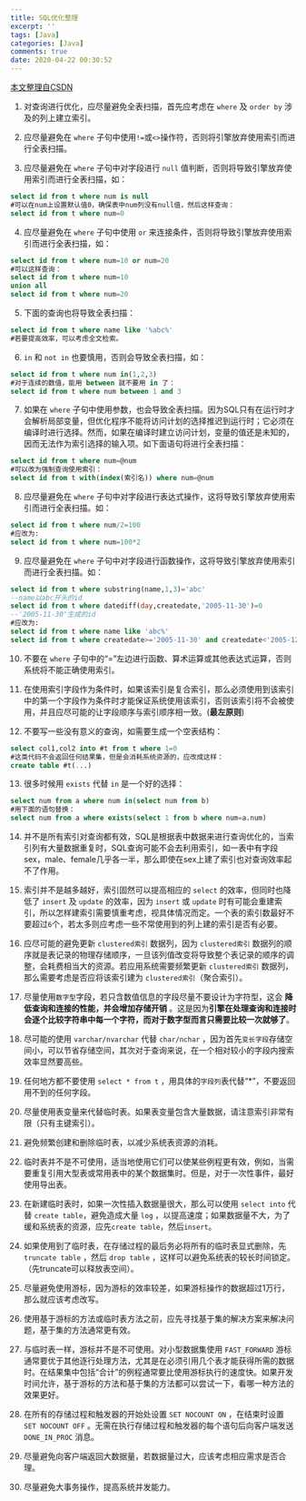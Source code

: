 ```yaml
---
title: SQL优化整理
excerpt: ''
tags: [Java]
categories: [Java]
comments: true
date: 2020-04-22 00:30:52
---
```


[本文整理自CSDN](https://blog.csdn.net/jie_liang/article/details/77340905)


1. 对查询进行优化，应尽量避免全表扫描，首先应考虑在 `where` 及 `order by` 涉及的列上建立索引。

2. 应尽量避免在 `where` 子句中使用`!=`或`<>`操作符，否则将引擎放弃使用索引而进行全表扫描。

3. 应尽量避免在 `where` 子句中对字段进行 `null` 值判断，否则将导致引擎放弃使用索引而进行全表扫描，如：
```sql
select id from t where num is null
#可以在num上设置默认值0，确保表中num列没有null值，然后这样查询：
select id from t where num=0
```
4. 应尽量避免在 `where` 子句中使用 `or` 来连接条件，否则将导致引擎放弃使用索引而进行全表扫描，如：

```sql
select id from t where num=10 or num=20
#可以这样查询：
select id from t where num=10
union all
select id from t where num=20
```

5. 下面的查询也将导致全表扫描：

```sql
select id from t where name like '%abc%'
#若要提高效率，可以考虑全文检索。
```

6. `in` 和 `not in` 也要慎用，否则会导致全表扫描，如：

```sql
select id from t where num in(1,2,3)
#对于连续的数值，能用 between 就不要用 in 了：
select id from t where num between 1 and 3
```

7. 如果在 `where` 子句中使用参数，也会导致全表扫描。因为SQL只有在运行时才会解析局部变量，但优化程序不能将访问计划的选择推迟到运行时；它必须在编译时进行选择。然而，如果在编译时建立访问计划，变量的值还是未知的，因而无法作为索引选择的输入项。如下面语句将进行全表扫描：

```sql
select id from t where num=@num
#可以改为强制查询使用索引：
select id from t with(index(索引名)) where num=@num
```

8. 应尽量避免在 `where` 子句中对字段进行表达式操作，这将导致引擎放弃使用索引而进行全表扫描。如：

```sql
select id from t where num/2=100
#应改为:
select id from t where num=100*2
```

9. 应尽量避免在 `where` 子句中对字段进行函数操作，这将导致引擎放弃使用索引而进行全表扫描。如：

```sql
select id from t where substring(name,1,3)='abc'
--name以abc开头的id
select id from t where datediff(day,createdate,'2005-11-30')=0
--'2005-11-30'生成的id
#应改为:
select id from t where name like 'abc%'
select id from t where createdate>='2005-11-30' and createdate<'2005-12-1'
```

10. 不要在 `where` 子句中的“=”左边进行函数、算术运算或其他表达式运算，否则系统将不能正确使用索引。

11. 在使用索引字段作为条件时，如果该索引是复合索引，那么必须使用到该索引中的第一个字段作为条件时才能保证系统使用该索引，否则该索引将不会被使用，并且应尽可能的让字段顺序与索引顺序相一致。(**最左原则**)

12. 不要写一些没有意义的查询，如需要生成一个空表结构：

```sql
select col1,col2 into #t from t where 1=0
#这类代码不会返回任何结果集，但是会消耗系统资源的，应改成这样：
create table #t(...)
```

13. 很多时候用 `exists` 代替 `in` 是一个好的选择：

```sql
select num from a where num in(select num from b)
#用下面的语句替换：
select num from a where exists(select 1 from b where num=a.num)
```

14. 并不是所有索引对查询都有效，SQL是根据表中数据来进行查询优化的，当索引列有大量数据重复时，SQL查询可能不会去利用索引，如一表中有字段sex，male、female几乎各一半，那么即使在sex上建了索引也对查询效率起不了作用。

15. 索引并不是越多越好，索引固然可以提高相应的 `select` 的效率，但同时也降低了 `insert` 及 `update` 的效率，因为 `insert` 或 `update` 时有可能会重建索引，所以怎样建索引需要慎重考虑，视具体情况而定。一个表的索引数最好不要超过`6`个，若太多则应考虑一些不常使用到的列上建的索引是否有必要。

16. 应尽可能的避免更新 `clustered索引` 数据列，因为 `clustered索引` 数据列的顺序就是表记录的物理存储顺序，一旦该列值改变将导致整个表记录的顺序的调整，会耗费相当大的资源。若应用系统需要频繁更新 `clustered索引` 数据列，那么需要考虑是否应将该索引建为 `clustered索引`（聚合索引）。

17. 尽量使用`数字型`字段，若只含数值信息的字段尽量不要设计为字符型，这会 **降低查询和连接的性能，并会增加存储开销** 。这是因为**引擎在处理查询和连接时会逐个比较字符串中每一个字符，而对于数字型而言只需要比较一次就够了**。

18. 尽可能的使用 `varchar/nvarchar` 代替 `char/nchar` ，因为首先`变长字段`存储空间小，可以节省存储空间，其次对于查询来说，在一个相对较小的字段内搜索效率显然要高些。

19. 任何地方都不要使用 `select * from t` ，用具体的`字段列`表代替“*”，不要返回用不到的任何字段。

20. 尽量使用表变量来代替临时表。如果表变量包含大量数据，请注意索引非常有限（只有主键索引）。

21. 避免频繁创建和删除临时表，以减少系统表资源的消耗。

22. 临时表并不是不可使用，适当地使用它们可以使某些例程更有效，例如，当需要重复引用大型表或常用表中的某个数据集时。但是，对于一次性事件，最好使用导出表。

23. 在新建临时表时，如果一次性插入数据量很大，那么可以使用 `select into` 代替 `create table`，避免造成大量 `log` ，以提高速度；如果数据量不大，为了缓和系统表的资源，应先`create table`，然后`insert`。

24. 如果使用到了临时表，在存储过程的最后务必将所有的临时表显式删除，先 `truncate table` ，然后 `drop table` ，这样可以避免系统表的较长时间锁定。（先truncate可以释放表空间）。

25. 尽量避免使用游标，因为游标的效率较差，如果游标操作的数据超过1万行，那么就应该考虑改写。

26. 使用基于游标的方法或临时表方法之前，应先寻找基于集的解决方案来解决问题，基于集的方法通常更有效。

27. 与临时表一样，游标并不是不可使用。对小型数据集使用 `FAST_FORWARD` 游标通常要优于其他逐行处理方法，尤其是在必须引用几个表才能获得所需的数据时。在结果集中包括“合计”的例程通常要比使用游标执行的速度快。如果开发时间允许，基于游标的方法和基于集的方法都可以尝试一下，看哪一种方法的效果更好。

28. 在所有的存储过程和触发器的开始处设置 `SET NOCOUNT ON` ，在结束时设置 `SET NOCOUNT OFF` 。无需在执行存储过程和触发器的每个语句后向客户端发送 `DONE_IN_PROC` 消息。

29. 尽量避免向客户端返回大数据量，若数据量过大，应该考虑相应需求是否合理。

30. 尽量避免大事务操作，提高系统并发能力。









